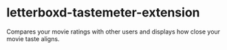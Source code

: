 # letterboxd-tastemeter-extension
Compares your movie ratings with other users and displays how close your movie taste aligns.
